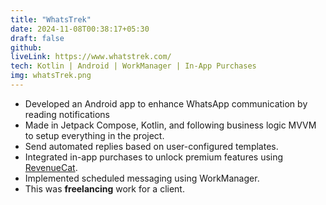 ```yaml
---
title: "WhatsTrek"
date: 2024-11-08T00:38:17+05:30
draft: false
github: 
liveLink: https://www.whatstrek.com/
tech: Kotlin | Android | WorkManager | In-App Purchases
img: whatsTrek.png
---
```


- Developed an Android app to enhance WhatsApp communication by reading notifications 
- Made in Jetpack Compose, Kotlin, and following business logic MVVM to setup everything in the project.
- Send automated replies based on user-configured templates.
- Integrated in-app purchases to unlock premium features using [RevenueCat](https://www.revenuecat.com/).
- Implemented scheduled messaging using WorkManager.
- This was **freelancing** work for a client.
